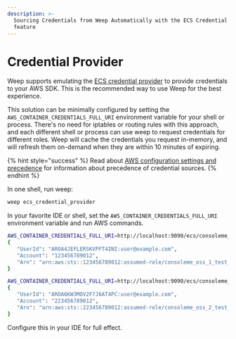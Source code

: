 ```yaml
---
description: >-
  Sourcing Credentials from Weep Automatically with the ECS Credential Provider
  feature
---
```


# Credential Provider

Weep supports emulating the [ECS credential provider](https://docs.aws.amazon.com/AWSJavaSDK/latest/javadoc/com/amazonaws/auth/EC2ContainerCredentialsProviderWrapper.html) to provide credentials to your AWS SDK. This is the recommended way to use Weep for the best experience.

This solution can be minimally configured by setting the `AWS_CONTAINER_CREDENTIALS_FULL_URI` environment variable for your shell or process. There's no need for iptables or routing rules with this approach, and each different shell or process can use weep to request credentials for different roles. Weep will cache the credentials you request in-memory, and will refresh them on-demand when they are within 10 minutes of expiring.

{% hint style="success" %}
Read about [AWS configuration settings and precedence](https://docs.aws.amazon.com/cli/latest/userguide/cli-configure-quickstart.html#cli-configure-quickstart-precedence) for information about precedence of credential sources.
{% endhint %}

In one shell, run weep:

```bash
weep ecs_credential_provider
```

In your favorite IDE or shell, set the `AWS_CONTAINER_CREDENTIALS_FULL_URI` environment variable and run AWS commands.

```bash
AWS_CONTAINER_CREDENTIALS_FULL_URI=http://localhost:9090/ecs/consoleme_oss_1 aws sts get-caller-identity
{
   "UserId": "AROA4JEFLERSKVPFT4INI:user@example.com",
   "Account": "123456789012",
   "Arn": "arn:aws:sts::123456789012:assumed-role/consoleme_oss_1_test_user/user@example.com"
}

AWS_CONTAINER_CREDENTIALS_FULL_URI=http://localhost:9090/ecs/consoleme_oss_2 aws sts get-caller-identity
{
   "UserId": "AROA6KW3MOV2F7J6AT4PC:user@example.com",
   "Account": "223456789012",
   "Arn": "arn:aws:sts::223456789012:assumed-role/consoleme_oss_2_test_user/user@example.com"
}
```

Configure this in your IDE for full effect.

###
